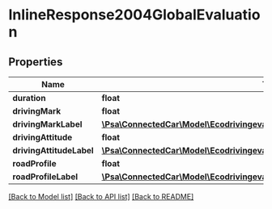 # InlineResponse2004GlobalEvaluation

## Properties
Name | Type | Description | Notes
------------ | ------------- | ------------- | -------------
**duration** | **float** |  | [optional] 
**drivingMark** | **float** |  | [optional] 
**drivingMarkLabel** | [**\Psa\ConnectedCar\Model\EcodrivingevaluationlistGlobalEvaluationDrivingMarkLabel**](EcodrivingevaluationlistGlobalEvaluationDrivingMarkLabel.md) |  | [optional] 
**drivingAttitude** | **float** |  | [optional] 
**drivingAttitudeLabel** | [**\Psa\ConnectedCar\Model\EcodrivingevaluationlistGlobalEvaluationDrivingMarkLabel**](EcodrivingevaluationlistGlobalEvaluationDrivingMarkLabel.md) |  | [optional] 
**roadProfile** | **float** |  | [optional] 
**roadProfileLabel** | [**\Psa\ConnectedCar\Model\EcodrivingevaluationlistGlobalEvaluationDrivingMarkLabel**](EcodrivingevaluationlistGlobalEvaluationDrivingMarkLabel.md) |  | [optional] 

[[Back to Model list]](../README.md#documentation-for-models) [[Back to API list]](../README.md#documentation-for-api-endpoints) [[Back to README]](../README.md)


